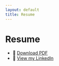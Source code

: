 ```yaml
---
layout: default
title: Resume
---
```


# Resume

- 📄 [Download PDF]()  
- 🔗 [View my LinkedIn](https://www.linkedin.com/in/anjali-sin-gh)

